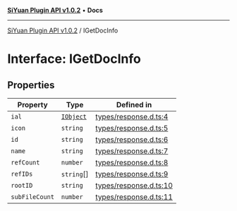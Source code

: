 [**SiYuan Plugin API v1.0.2**](../README.md) • **Docs**

---

[SiYuan Plugin API v1.0.2](../README.md) / IGetDocInfo

# Interface: IGetDocInfo

## Properties

| Property       | Type                    | Defined in                                                                                       |
| -------------- | ----------------------- | ------------------------------------------------------------------------------------------------ |
| `ial`          | [`IObject`](IObject.md) | [types/response.d.ts:4](https://github.com/siyuan-note/petal/tree/main/types/response.d.ts#L4)   |
| `icon`         | `string`                | [types/response.d.ts:5](https://github.com/siyuan-note/petal/tree/main/types/response.d.ts#L5)   |
| `id`           | `string`                | [types/response.d.ts:6](https://github.com/siyuan-note/petal/tree/main/types/response.d.ts#L6)   |
| `name`         | `string`                | [types/response.d.ts:7](https://github.com/siyuan-note/petal/tree/main/types/response.d.ts#L7)   |
| `refCount`     | `number`                | [types/response.d.ts:8](https://github.com/siyuan-note/petal/tree/main/types/response.d.ts#L8)   |
| `refIDs`       | `string`[]              | [types/response.d.ts:9](https://github.com/siyuan-note/petal/tree/main/types/response.d.ts#L9)   |
| `rootID`       | `string`                | [types/response.d.ts:10](https://github.com/siyuan-note/petal/tree/main/types/response.d.ts#L10) |
| `subFileCount` | `number`                | [types/response.d.ts:11](https://github.com/siyuan-note/petal/tree/main/types/response.d.ts#L11) |
